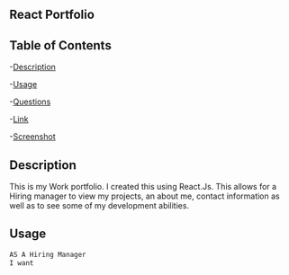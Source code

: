 ## React Portfolio

## Table of Contents
-[Description](#description)

-[Usage](#usage)

-[Questions](#questions)

-[Link](#link)

-[Screenshot](#screenshot)

## Description

This is my Work portfolio. I created this using React.Js. This allows for a Hiring manager to view my projects, an about me, contact information as well as to see some of my development abilities.

## Usage

```md
AS A Hiring Manager
I want
